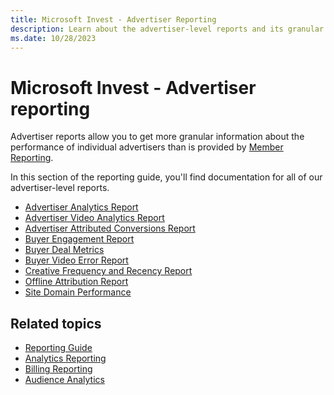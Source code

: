 ```yaml
---
title: Microsoft Invest - Advertiser Reporting
description: Learn about the advertiser-level reports and its granular details including metrics, such as click-through rates, conversion rates, audience demographics, and more.
ms.date: 10/28/2023
---
```


# Microsoft Invest - Advertiser reporting

Advertiser reports allow you to get more granular information about the performance of individual advertisers than is provided by [Member Reporting](network-reporting.md).

In this section of the reporting guide, you'll find documentation for all of our advertiser-level reports.

- [Advertiser Analytics Report](advertiser-analytics-report.md)
- [Advertiser Video Analytics Report](advertiser-video-analytics-report.md)
- [Advertiser Attributed Conversions Report](advertiser-attributed-conversions-report.md)
- [Buyer Engagement Report](buyer-engagement-report.md)
- [Buyer Deal Metrics](buyer-deal-metrics.md)
- [Buyer Video Error Report](buyer-video-error-report.md)
- [Creative Frequency and Recency Report](creative-frequency-and-recency-report.md)
- [Offline Attribution Report](offline-attribution-report.md)
- [Site Domain Performance](site-domain-performance.md)

## Related topics

- [Reporting Guide](reporting-guide.md)
- [Analytics Reporting](analytics-reporting.md)
- [Billing Reporting](billing-reporting.md)
- [Audience Analytics](audience-analytics.md)
